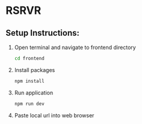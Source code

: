 # RSRVR

## Setup Instructions:

1. Open terminal and navigate to frontend directory 
    ```bash 
    cd frontend
    ```
2. Install packages
    ```bash 
    npm install
    ```
3. Run application
    ```bash
    npm run dev
    ```
4. Paste local url into web browser
